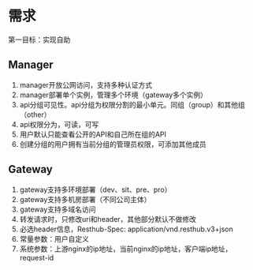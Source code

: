 # 需求
第一目标：实现自助

## Manager
1. manager开放公网访问，支持多种认证方式
2. manager部署单个实例，管理多个环境（gateway多个实例）
3. api分组可见性。api分组为权限分割的最小单元。同组（group）和其他组（other）
4. api权限分为，可读，可写
4. 用户默认只能查看公开的API和自己所在组的API
5. 创建分组的用户拥有当前分组的管理员权限，可添加其他成员
## Gateway
1. gateway支持多环境部署（dev、sit、pre、pro）
2. gateway支持多机房部署（不同公司主体）
3. gateway支持多域名访问
4. 转发请求时，只修改uri和header，其他部分默认不做修改
5. 必选header信息，Resthub-Spec: application/vnd.resthub.v3+json
6. 常量参数：用户自定义
7. 系统参数：上游nginx的ip地址，当前nginx的ip地址，客户端ip地址，request-id 

